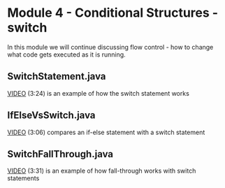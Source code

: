 # Module 4 - Conditional Structures - switch

In this module we will continue discussing flow control - how to change what code gets executed as it is running.

## SwitchStatement.java

[VIDEO](https://youtu.be/87L6xKcS21w) (3:24) is an example of how the switch statement works

## IfElseVsSwitch.java

[VIDEO](https://youtu.be/_2puxOw8TLM) (3:06) compares an if-else statement with a switch statement

## SwitchFallThrough.java

[VIDEO](https://youtu.be/T18hcJbCYp4) (3:31) is an example of how fall-through works with switch statements
